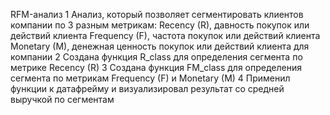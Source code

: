 RFM-анализ
1 Анализ, который позволяет сегментировать клиентов компании по 3 разным метрикам:
Recency (R), давность покупок или действий клиента
Frequency (F), частота покупок или действий клиента
Monetary (M), денежная ценность покупок или действий клиента для компании
2 Создана функция R_class для определения сегмента по метрике Recency (R)
3 Создана функция FM_class для определения сегмента по метрикам Frequency (F) и Monetary (M)
4 Применил функции к датафрейму и визуализировал результат со средней выручкой по сегментам
